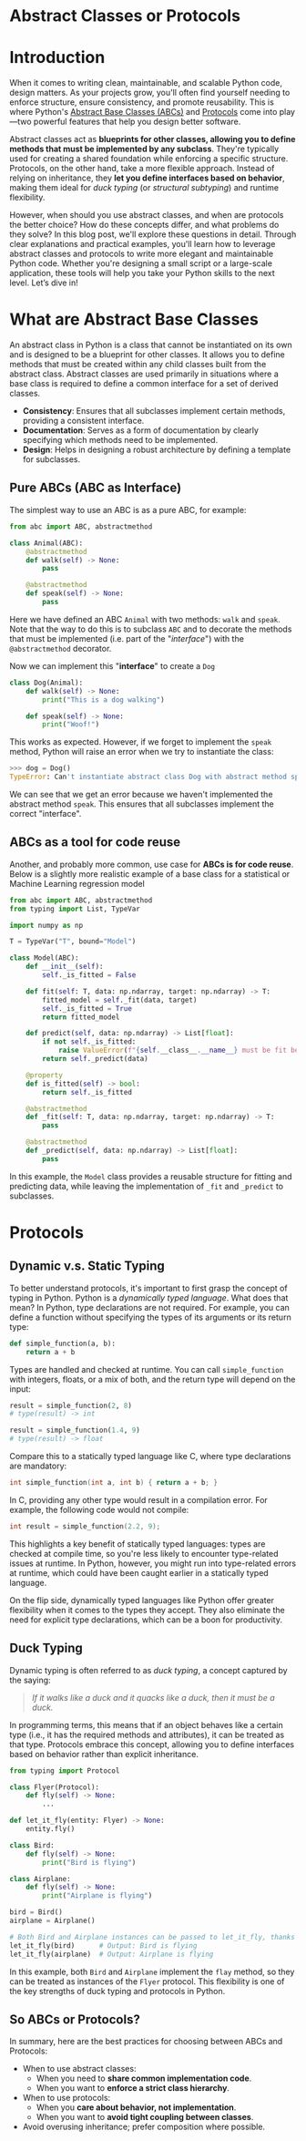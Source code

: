 # Abstract Classes or Protocols


# Introduction 

When it comes to writing clean, maintainable, and scalable Python code, design matters. As your projects grow, you'll often find yourself needing to enforce structure, ensure consistency, and promote reusability. This is where Python's [Abstract Base Classes (ABCs)](https://docs.python.org/3/library/abc.html) and [Protocols](https://www.python.org/dev/peps/pep-0544/) come into play—two powerful features that help you design better software. 

Abstract classes act as **blueprints for other classes, allowing you to define methods that must be implemented by any subclass**. They're typically used for creating a shared foundation while enforcing a specific structure. Protocols, on the other hand, take a more flexible approach. Instead of relying on inheritance, they **let you define interfaces based on behavior**, making them ideal for *duck typing* (or *structural subtyping*) and runtime flexibility.

However, when should you use abstract classes, and when are protocols the better choice? How do these concepts differ, and what problems do they solve? In this blog post, we'll explore these questions in detail. Through clear explanations and practical examples, you'll learn how to leverage abstract classes and protocols to write more elegant and maintainable Python code. Whether you're designing a small script or a large-scale application, these tools will help you take your Python skills to the next level. Let’s dive in!

# What are Abstract Base Classes

An abstract class in Python is a class that cannot be instantiated on its own and is designed to be a blueprint for other classes. It allows you to define methods that must be created within any child classes built from the abstract class. Abstract classes are used primarily in situations where a base class is required to define a common interface for a set of derived classes.

- **Consistency**: Ensures that all subclasses implement certain methods, providing a consistent interface.
- **Documentation**: Serves as a form of documentation by clearly specifying which methods need to be implemented.
- **Design**: Helps in designing a robust architecture by defining a template for subclasses.

## Pure ABCs (ABC as Interface)

The simplest way to use an ABC is as a pure ABC, for example:

```python
from abc import ABC, abstractmethod

class Animal(ABC):
    @abstractmethod
    def walk(self) -> None:
        pass

    @abstractmethod
    def speak(self) -> None:
        pass
```

Here we have defined an ABC `Animal` with two methods: `walk` and `speak`. Note that the way to do this is to subclass `ABC` and to decorate the methods that must be implemented (i.e. part of the "_interface_") with the `@abstractmethod` decorator.

Now we can implement this "**interface**" to create a `Dog`

```python
class Dog(Animal):
    def walk(self) -> None:
        print("This is a dog walking")

    def speak(self) -> None:
        print("Woof!")
```

This works as expected. However, if we forget to implement the `speak` method, Python will raise an error when we try to instantiate the class:
```python
>>> dog = Dog()
TypeError: Can't instantiate abstract class Dog with abstract method speak
```
We can see that we get an error because we haven't implemented the abstract method `speak`. This ensures that all subclasses implement the correct "interface".

## ABCs as a tool for code reuse

Another, and probably more common, use case for **ABCs is for code reuse**. Below is a slightly more realistic example of a base class for a statistical or Machine Learning regression model

```python
from abc import ABC, abstractmethod
from typing import List, TypeVar

import numpy as np

T = TypeVar("T", bound="Model")

class Model(ABC):
    def __init__(self):
        self._is_fitted = False

    def fit(self: T, data: np.ndarray, target: np.ndarray) -> T:
        fitted_model = self._fit(data, target)
        self._is_fitted = True
        return fitted_model

    def predict(self, data: np.ndarray) -> List[float]:
        if not self._is_fitted:
            raise ValueError(f"{self.__class__.__name__} must be fit before calling predict")
        return self._predict(data)

    @property
    def is_fitted(self) -> bool:
        return self._is_fitted

    @abstractmethod
    def _fit(self: T, data: np.ndarray, target: np.ndarray) -> T:
        pass

    @abstractmethod
    def _predict(self, data: np.ndarray) -> List[float]:
        pass
```
In this example, the `Model` class provides a reusable structure for fitting and predicting data, while leaving the implementation of `_fit` and `_predict` to subclasses.

# Protocols

## Dynamic v.s. Static Typing

To better understand protocols, it's important to first grasp the concept of typing in Python. Python is a *dynamically typed language*. What does that mean? In Python, type declarations are not required. For example, you can define a function without specifying the types of its arguments or its return type:
```python
def simple_function(a, b):
    return a + b
```

Types are handled and checked at runtime. You can call `simple_function` with integers, floats, or a mix of both, and the return type will depend on the input:
```python
result = simple_function(2, 8)
# type(result) -> int

result = simple_function(1.4, 9)
# type(result) -> float
```
Compare this to a statically typed language like C, where type declarations are mandatory:
```c
int simple_function(int a, int b) { return a + b; }
```

In C, providing any other type would result in a compilation error. For example, the following code would not compile:
```c
int result = simple_function(2.2, 9); 
```
This highlights a key benefit of statically typed languages: types are checked at compile time, so you're less likely to encounter type-related issues at runtime. In Python, however, you might run into type-related errors at runtime, which could have been caught earlier in a statically typed language.

On the flip side, dynamically typed languages like Python offer greater flexibility when it comes to the types they accept. They also eliminate the need for explicit type declarations, which can be a boon for productivity.

## Duck Typing

Dynamic typing is often referred to as *duck typing*, a concept captured by the saying:

> _If it walks like a duck and it quacks like a duck, then it must be a duck._

In programming terms, this means that if an object behaves like a certain type (i.e., it has the required methods and attributes), it can be treated as that type. Protocols embrace this concept, allowing you to define interfaces based on behavior rather than explicit inheritance.

```python
from typing import Protocol

class Flyer(Protocol):
    def fly(self) -> None:
        ...

def let_it_fly(entity: Flyer) -> None:
    entity.fly()

class Bird:
    def fly(self) -> None:
        print("Bird is flying")

class Airplane:
    def fly(self) -> None:
        print("Airplane is flying")

bird = Bird()
airplane = Airplane()

# Both Bird and Airplane instances can be passed to let_it_fly, thanks to Duck Typing
let_it_fly(bird)      # Output: Bird is flying
let_it_fly(airplane)  # Output: Airplane is flying
```
In this example, both `Bird` and `Airplane` implement the `flay` method, so they can be treated as instances of the `Flyer` protocol. This flexibility is one of the key strengths of duck typing and protocols in Python.

## So ABCs or Protocols?

In summary, here are the best practices for choosing between ABCs and Protocols:
- When to use abstract classes:
    - When you need to **share common implementation code**.
    - When you want to **enforce a strict class hierarchy**.
- When to use protocols:
    - When you **care about behavior, not implementation**.
    - When you want to **avoid tight coupling between classes**.
- Avoid overusing inheritance; prefer composition where possible.


